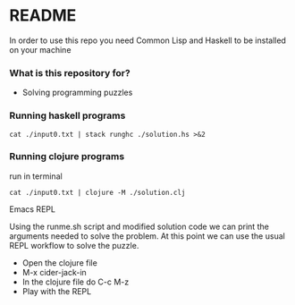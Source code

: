 # README #

In order to use this repo you need Common Lisp and Haskell to be installed on your machine

### What is this repository for? ###

* Solving programming puzzles


### Running haskell programs  ###

    cat ./input0.txt | stack runghc ./solution.hs >&2

### Running clojure programs  ###

run in terminal

    cat ./input0.txt | clojure -M ./solution.clj


Emacs REPL

Using the runme.sh script and modified solution code we can print the arguments
needed to solve the problem. At this point we can use the usual REPL workflow to
solve the puzzle.

* Open the clojure file
* M-x cider-jack-in
* In the clojure file do C-c M-z
* Play with the REPL
